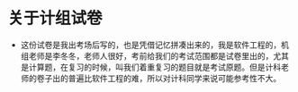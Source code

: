 # 关于计组试卷
- 这份试卷是我出考场后写的，也是凭借记忆拼凑出来的，我是软件工程的，机组老师是李冬冬，老师人很好，考前给我们的考试范围都是试卷里出的，尤其是计算题，在复习的时候，叫我们着重复习的题目就是考试原题。但是计科老师的卷子出的普遍比软件工程的难，所以对计科同学来说可能参考性不大。